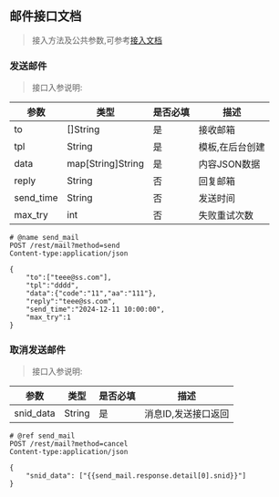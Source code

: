 ## 邮件接口文档

> 接入方法及公共参数,可参考[接入文档](rest.md)

### 发送邮件

> 接口入参说明:

| 参数         | 类型      | 是否必填   | 描述    |
|-------------|-----------|------------|--------|
| to     | []String  | 是       | 接收邮箱|
| tpl     | String  | 是       | 模板,在后台创建|
| data     | map[String]String|是  | 内容JSON数据     | 
| reply     | String  |    否 | 回复邮箱  |
| send_time     | String  | 否      | 发送时间 |
| max_try     | int  | 否     | 失败重试次数|



```http
# @name send_mail
POST /rest/mail?method=send
Content-type:application/json

{
    "to":["teee@ss.com"],
    "tpl":"dddd",
    "data":{"code":"11","aa":"111"},
    "reply":"teee@ss.com",
    "send_time":"2024-12-11 10:00:00",
    "max_try":1
}
```


### 取消发送邮件


> 接口入参说明:

| 参数         | 类型      | 是否必填   | 描述    |
|-------------|-----------|------------|--------|
| snid_data     | String  | 是       | 消息ID,发送接口返回|


```http
# @ref send_mail
POST /rest/mail?method=cancel
Content-type:application/json

{
    "snid_data": ["{{send_mail.response.detail[0].snid}}"]
}
```